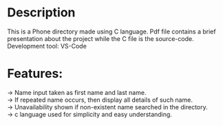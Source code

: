 # Description
This is a Phone directory made using C language.
Pdf file contains a brief presentation about the project while the C file is the source-code.<br>
Development tool: VS-Code

 
# Features:
-> Name input taken as first name and last name.<br>
-> If repeated name occurs, then display all details of such name.<br>
-> Unavailability shown if non-existent name searched in the directory.<br>
-> c language used for simplicity and easy understanding.
